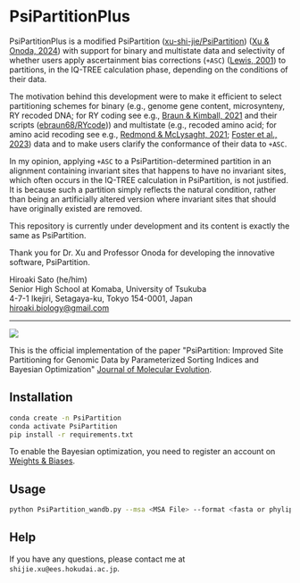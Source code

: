 # PsiPartitionPlus

PsiPartitionPlus is a modified PsiPartition ([xu-shi-jie/PsiPartition](https://github.com/xu-shi-jie/PsiPartition)) ([Xu & Onoda, 2024](https://doi.org/10.1007/s00239-024-10215-7)) with support for binary and multistate data and selectivity of whether users apply ascertainment bias corrections (`+ASC`) ([Lewis, 2001](https://doi.org/10.1080/106351501753462876)) to partitions, in the IQ-TREE calculation phase, depending on the conditions of their data.  
  
The motivation behind this development were to make it efficient to select partitioning schemes for binary (e.g., genome gene content, microsynteny, RY recoded DNA; for RY coding see e.g., [Braun & Kimball, 2021](https://doi.org/10.3390/birds2010001) and their scripts ([ebraun68/RYcode](https://github.com/ebraun68/RYcode))) and multistate (e.g., recoded amino acid; for amino acid recoding see e.g., [Redmond & McLysaght, 2021](https://doi.org/10.1038/s41467-021-22074-7); [Foster et al., 2023](https://doi.org/10.1093/sysbio/syac042)) data and to make users clarify the conformance of their data to `+ASC`.  
   
In my opinion, applying `+ASC` to a PsiPartition-determined partition in an alignment containing invariant sites that happens to have no invariant sites, which often occurs in the IQ-TREE calculation in PsiPartition, is not justified. It is because such a partition simply reflects the natural condition, rather than being an artificially altered version where invariant sites that should have originally existed are removed.  
  
This repository is currently under development and its content is exactly the same as PsiPartition.  
  
Thank you for Dr. Xu and Professor Onoda for developing the innovative software, PsiPartition.  
  
Hiroaki Sato (he/him)  
Senior High School at Komaba, University of Tsukuba  
4-7-1 Ikejiri, Setagaya-ku, Tokyo 154-0001, Japan  
[hiroaki.biology@gmail.com](hiroaki.biology@gmail.com)  
________________________________________________________________________
![](logo.png)

This is the official implementation of the paper "PsiPartition: Improved Site Partitioning for Genomic Data by Parameterized Sorting Indices and Bayesian Optimization" [Journal of Molecular Evolution](https://link.springer.com/article/10.1007/s00239-024-10215-7).

## Installation

```bash
conda create -n PsiPartition
conda activate PsiPartition
pip install -r requirements.txt
```

To enable the Bayesian optimization, you need to register an account on [Weights & Biases](https://wandb.ai/).
## Usage

```bash
python PsiPartition_wandb.py --msa <MSA File> --format <fasta or phylip> --alphabet <dna or aa> --max_partitions <max_partitions> --n_iter <number of iterations>
```

## Help
If you have any questions, please contact me at `shijie.xu@ees.hokudai.ac.jp`.
